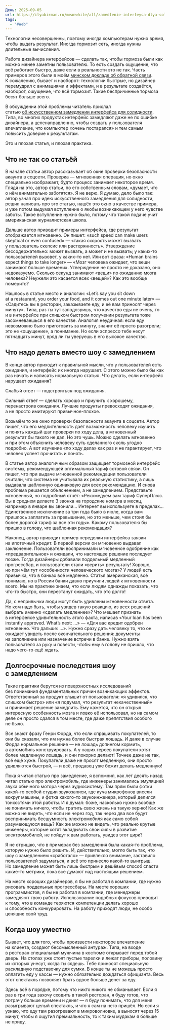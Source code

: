 ```yaml
---
День: 2025-09-05
url: https://ilyabirman.ru/meanwhile/all/zamedlenie-interfeysa-dlya-solidnosti/
tags:
  - "#Web"
---
```

Технологии несовершенны, поэтому иногда компьютерам нужно время, чтобы выдать результат. Иногда тормозит сеть, иногда нужны длительные вычисления.

Работа дизайнера интерфейсов — сделать так, чтобы тормоза были как можно менее заметны пользователю. То есть создать ощущение, что всё работает быстро, даже если в реальности это не так. Часть примеров этого были в моём [минском докладе об обратной связи](https://ilyabirman.ru/meanwhile/all/feedback-first-minsk/). К сожалению, бывает и наоборот: технологии быстрые, но дизайнер перемудрил с анимациями и эффектами, и в результате создаётся, наоборот, ощущение, что всё тормозит. Такие беспричинные тормоза бесят больше всего.

В обсуждении этой проблемы читатель прислал статью [об искусственном замедлении интерфейса для солидности](https://www.fastcompany.com/3061519/the-ux-secret-that-will-ruin-apps-for-you). Типа, во многих продуктах интерфейс замедляют даже не по ошибке дизайнера, а целенаправленно, чтобы создать у пользователя впечатление, что компьютер «очень постарался» и тем самым повысить доверие к результатам.

Это и плохая статья, и плохая практика.

## Что не так со статьёй

В начале статьи автор рассказывает об окне проверки безопасности акаунта в соцсети. Проверка — мгновенная операция, но окно специально изображает, будто процесс занимает некоторое время. Глядя на это, автор статьи, по его собственным словам, «думает, что о нём внимательно заботятся». Я не верю. Я думаю, дело было так: автор узнал про идею искусственного замедления для солидности, решил написать про это статью, нашёл это окно в качестве примера, и уже потом выдумал вступление о якобы возникающем у него чувстве заботы. Такое вступление нужно было, потому что такой подаче учит американская журналистская школа.

Дальше автор приводит примеры интерфейса, где результат отображается мгновенно. Он пишет: «such speed can make users skeptical or even confused» — «такая скорость может вызвать у пользователь скепсис или растерянность». Утверждение бессодержательно: может вызвать, а может и не вызвать; у каких-то пользователей вызовет, у каких-то нет. Или вот фраза: «Human brains expect things to take longer» — «Мозг человека ожидает, что вещи занимают больше времени». Утверждение не просто не доказано, оно недоказуемо. Сколько секунд занимают «вещи» по ожиданию мозга человека? Неужели это касается всех «вещей»? Как это вообще померить?

Нашлось в статье место и аналогии: «Let’s say you sit down at a restaurant, you order your food, and it comes out one minute later» — «Садитесь вы в ресторан, заказываете еду, и её вам приносят через минуту». Типа, раз ты тут заподозришь, что качество еды не очень, то и в интерфейсе при слишком быстром получении результата тоже засомневаешься в его качестве. Аналогия неудачная: если еду невозможно было приготовить за минуту, значит её просто разогрели; это не «ощущение», а понимание. Но если эспрессо тебе несут пятнадцать минут, вряд ли ты уверуешь в его высокое качество.

## Что надо делать вместо шоу с замедлением

В конце автор приходит к правильной мысли, что у пользователей есть ожидания, и интерфейс их иногда нарушает. С этого можно было бы как раз начать и написать нормальную статью. Что делать, если интерфейс нарушает ожидания?

Слабый ответ — подстроиться под ожидания.

Сильный ответ — сделать хорошо и приучить к хорошему, перенастроив ожидания. Лучшие продукты превосходят ожидания, а не просто имитируют привычное-плохое.

Возьмём то же окно проверки безопасности акаунта в соцсети. Автор пишет, что его медлительность даёт возможность человеку изучить и понять каждый шаг проверки по ходу дела, а мгновенный результат бы такого не дал. Но это чушь. Можно сделать мгновенно и при этом объяснить человеку суть сделанного сколь угодно подробно. А вот изучение «по ходу дела» как раз и не гарантирует, что человек успеет прочитать и понять.

В статье автор аналогичным образом защищает тормозной интерфейс системы, рекомендующей оптимальный тариф сотовой связи. Он пишет, что при выдаче мгновенной рекомендации пользователи считали, что система не учитывала их реальную статистику, а лишь выдавала шаблонную одинаковую для всех рекомендацию. И снова проблема решается объяснением, а не замедлением. Представьте мгновенный, но подробный отчёт: «Рекомедуем вам тариф СуперПлюс. Вы в среднем делаете 3 звонка на городские номера в месяц, например в январе вы звонили... Интернет вы используете в пределах... Единственное исключение за три года было в июле, когда вам пришлось заплатить за превышение, но это меньше, чем стоил бы более дорогой тариф за все эти годы». Какому пользователю бы пришло в голову, что шаблонная рекомендация?

Наконец, автор приводит пример переделки интерфейса заявки на ипотечный кредит. В первой версии он мгновенно выдавал заключение. Пользователи воспринимали мгновенное одобрение как «предварительное» и ожидали, что настоящее решение последует позже. Тогда дизайнеры добавили поддельный медленный прогрессбар, и пользователи стали «верить» результату! Хорошо, но при чём тут «особенности человеческого мозга»? У людей есть привычка, что в банках всё медленно. Статья американская, всё понимаю, но в России банки давно приучили людей к мгновенности всего. Мы на практике знаем, что если людям однажды показать, что что-то быстро, они перестанут ожидать, что это долго!

Да, с непривычки люди могут быть удивлены мгновенности ответа. Но кем надо быть, чтобы увидев такую реакцию, из всех решений выбрать именно «сделать медленнее»? Что мешает признать в интерфейсе удивительность этого факта, написав «Your loan has been instantly approved. What’s next: ...» — «Для вас кредит одобрен мгновенно. Что дальше: ...». Нужно сразу дать человеку то, что он ожидает увидеть после окончательного решения: документы на заполнение или назначение встречи в банке. Нужно взять пользователя за руку и повести, чтобы ему в голову не пришло, что надо чего-то ещё ждать.

## Долгосрочные последствия шоу с замедлением

Такие практики берутся из поверхностных исследований без понимания фундаментальных причин возникающих эффектов. Ответственный за продукт слышит от пользователя: «я удивился, что слишком быстро» или «я подумал, что результат некачественный» и принимает решение замедлить. Ему кажется, что он открыл интересную особенность мозга и ловко её использовал, но на самом деле он просто сдался в том месте, где даже препятствия особого не было.

Все знают фразу Генри Форда, что если спрашивать покупателей, то они бы сказали, что им нужна более быстрая лошадь. И даже в случае Форда нормальное решение — не лошадь допингом кормить, а автомобиль конструировать. А у наших героев покупатели хотят более медленную лошадь, и они покорно делают! Точнее даже не так, всё ещё хуже. Покупатели даже не просят медленную, они просто удивляются быстрой, — и всё, продавец уже бежит делать медленную!

Пока я читал статью про замедление, я вспомнил, как лет десять назад читал статью про электромобиль, где инженеры занимались эмуляцией звука обычного мотора через аудиосистему. Там прям были фотки какой-то особой студии звукозаписи, где куча микрофонов висели вокруг машины, и фотка какого-то звукоинженера, который делился тонкостями этой работы. И я думал: боже, насколько нужно вообще не понимать ничего, чтобы тратить свою жизнь на такую херню! Как же можно не видеть, что если не через год, так через два все будут воспринимать бесшумность электромобиля как само собой разумеющуюся вещь? Как же можно не видеть, что реально крутые инженеры, которые хотят вкладывать свои силы в развитие электромобилей, не пойдут к вам работать, увидев этот цирк?

Я не отрицаю, что в примерах без замедления была какая-то проблема, которую нужно было решить. И, действительно, могло быть так, что шоу с замедлением «сработало» — привлекло внимание, заставило пользователей задуматься, и всё это принесло какой-то выигрыш. Но замедление может быть лишь быстрым и дешёвым способ спасти какие-то метрики, пока все думают над настоящим решением.

На месте хороших дизайнеров, я бы не работал в компании, где нужно рисовать поддельные прогрессбары. На месте хороших программистов, я бы не работал в компании, где менеджеры замедляют твою работу. Использование подобных фокусов приводит к тому, что в команде теряются компетенции делать хорошо и способность конкурировать. На работу приходят люди, не особо ценящие свой труд.

## Когда шоу уместно

Бывает, что для того, чтобы произвести некоторое впечатление на клиента, создают бессмысленный антураж. Типа, на входе в ресторан специальный мужчина в костюме открывает перед тобой дверь. На столах уже стоят пустые тарелки и лежат приборы, половину из которых унесут, когда ты сядешь. Тебе приносят специальную раскладную подставочку для сумки. В конце ты не можешь просто оплатить еду у кассы — нужно обязательно дождаться официанта. Весь этот спектакль позволяет брать вдвое больше денег за еду.

Здесь всё в порядке, потому что никто никого не обманывает. Если я раз в три года захочу сходить в такой ресторан, я буду готов, что потрачу больше времени и денег — я буду понимать, что для меня разыгрывают целый спектакль, и что я сам на него пришёл. Но если я узнаю, что еду там разогревают в микроволновке, а выносят через 15 минут, чтобы я ощутил премиальность, то к таким мудакам я больше не приду.